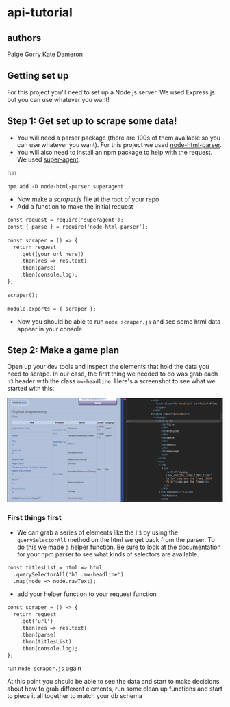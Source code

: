 # api-tutorial

## authors

Paige Gorry
Kate Dameron

## Getting set up

For this project you'll need to set up a Node.js server. We used Express.js but you can use whatever you want!

<!-- [insert links to setting up a node server with express] -->

## Step 1: Get set up to scrape some data!

- You will need a parser package (there are 100s of them available so you can use whatever you want). For this project we used [node-html-parser](https://www.npmjs.com/package/node-html-parser).
- You will also need to install an npm package to help with the request. We used [super-agent](https://www.npmjs.com/package/superagent).

run

`npm add -D node-html-parser superagent`

- Now make a _scraper.js_ file at the root of your repo
- Add a function to make the initial request

```
const request = require('superagent');
const { parse } = require('node-html-parser');

const scraper = () => {
  return request
    .get([your url here])
    .then(res => res.text)
    .then(parse)
    .then(console.log);
};

scraper();

module.exports = { scraper };
```

- Now you should be able to run `node scraper.js` and see some html data appear in your console

## Step 2: Make a game plan

Open up your dev tools and inspect the elements that hold the data you need to scrape. In our case, the first thing we needed to do was grab each `h3` header with the class `mw-headline`. Here's a screenshot to see what we started with this:

![Game Plan](game_plan.png)

### First things first

- We can grab a series of elements like the `h3` by using the `querySelectorAll` method on the html we get back from the parser. To do this we made a helper function. Be sure to look at the documentation for your npm parser to see what kinds of selectors are available.

```
const titlesList = html => html
  .querySelectorAll('h3 .mw-headline')
  .map(node => node.rawText);
```

- add your helper function to your request function

```
const scraper = () => {
  return request
    .get('url')
    .then(res => res.text)
    .then(parse)
    .then(titlesList)
    .then(console.log);
};
```

run `node scraper.js` again

At this point you should be able to see the data and start to make decisions about how to grab different elements, run some clean up functions and start to piece it all together to match your db schema
